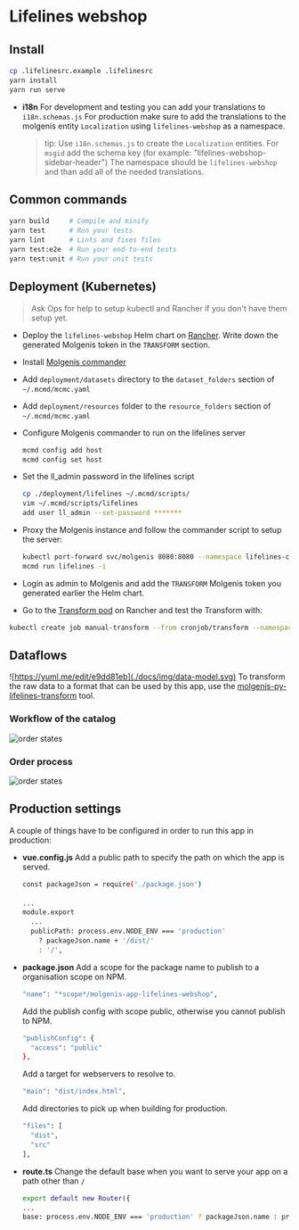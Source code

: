 # Lifelines webshop

## Install

```bash
cp .lifelinesrc.example .lifelinesrc
yarn install
yarn run serve
```

- **i18n**
  For development and testing you can add your translations to `i18n.schemas.js`
  For production make sure to add the translations to the molgenis entity `Localization` using `lifelines-webshop` as a namespace.

  >tip:
  Use `i18n.schemas.js` to create the `Localization` entities. For `msgid` add the schema key (for example: "lifelines-webshop-sidebar-header")
  The namespace should be `lifelines-webshop` and than add all of the needed translations.

## Common commands

```bash
yarn build     # Compile and minify
yarn test      # Run your tests
yarn lint      # Lints and fixes files
yarn test:e2e  # Run your end-to-end tests
yarn test:unit # Run your unit tests
```

## Deployment (Kubernetes)

  > Ask Ops for help to setup kubectl and Rancher if you don't have them setup yet.

- Deploy the `lifelines-webshop` Helm chart on [Rancher](https://rancher.molgenis.org:7777/p/c-rrz2w:p-dtpjq/apps/catalog/cattle-global-data:molgenis-helm-lifelines-webshop). Write down the generated Molgenis token in the `TRANSFORM` section.

- Install [Molgenis commander](https://github.com/molgenis/molgenis-tools-commander)
- Add `deployment/datasets` directory to the `dataset_folders` section of `~/.mcmd/mcmc.yaml`
- Add `deployment/resources` folder to the `resource_folders` section of `~/.mcmd/mcmc.yaml`
- Configure Molgenis commander to run on the lifelines server

  ```bash
  mcmd config add host
  mcmd config set host
  ```

- Set the ll_admin password in the lifelines script

  ```bash
  cp ./deployment/lifelines ~/.mcmd/scripts/
  vim ~/.mcmd/scripts/lifelines
  add user ll_admin --set-password *******
  ```

- Proxy the Molgenis instance and follow the commander script to setup the server:

  ```bash
  kubectl port-forward svc/molgenis 8080:8080 --namespace lifelines-catalog-test
  mcmd run lifelines -i
  ```

- Login as admin to Molgenis and add the `TRANSFORM` Molgenis token you generated
  earlier the Helm chart.

- Go to the [Transform pod](https://rancher.molgenis.org:7777/p/c-rrz2w:p-dtpjq/workload/cronjob:lifelines-catalog-test:transform) on Rancher and test the Transform with:

```bash
kubectl create job manual-transform --from cronjob/transform --namespace lifelines-catalog-test
```

## Dataflows

![https://yuml.me/edit/e9dd81eb](./docs/img/data-model.svg)
To transform the raw data to a format that can be used by this app, use the
[molgenis-py-lifelines-transform](https://github.com/molgenis/molgenis-py-lifelines-transform) tool.

### Workflow of the catalog

![order states](docs/img/catalogue-work-flow.svg)

### Order process

![order states](docs/img/order-states.png)

## Production settings

A couple of things have to be configured in order to run this app in production:

- **vue.config.js**
  Add a public path to specify the path on which the app is served.

  ```bash
  const packageJson = require('./package.json')

  ...
  module.export
    ...
    publicPath: process.env.NODE_ENV === 'production'
      ? packageJson.name + '/dist/'
      : '/',
  ```

- **package.json**
  Add a scope for the package name to publish to a organisation scope on NPM.

  ```bash
  "name": "*scope*/molgenis-app-lifelines-webshop",
  ```

  Add the publish config with scope public, otherwise you cannot publish to NPM.

  ```bash
  "publishConfig": {
    "access": "public"
  },
  ```

  Add a target for webservers to resolve to.

  ```bash
  "main": "dist/index.html",
  ```

  Add directories to pick up when building for production.

  ```bash
  "files": [
    "dist",
    "src"
  ],
  ```

- **route.ts**
  Change the default base when you want to serve your app on a path other than ```/```

  ```bash
  export default new Router({
  ...
  base: process.env.NODE_ENV === 'production' ? packageJson.name : process.env.BASE_URL,
  ```
